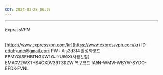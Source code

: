 ```yaml
---
CDT: 2024-03-28 06:25
---
```

---
###### ExpressVPN

[https://www.expressvpn.com/kr](https://www.expressvpn.com/kr)
ID : edohyune@gmail.com
PW : A!s2d3f4
활성화코드 
   EPMVQISEHBTNGXW2GJYU96X(사용안함)
   EMAGV2WXTHS4CXDV39T3DZW
복구코드
   IA5N-WMVI-WBYW-SYDO-EFDK-FVNL